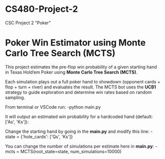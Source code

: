 # CS480-Project-2
CSC Project 2 "Poker"
# Poker Win Estimator using Monte Carlo Tree Search (MCTS)

This project estimates the pre-flop win probability of a given starting hand in Texas Hold’em Poker using **Monte Carlo Tree Search (MCTS)**.

Each simulation plays out a full poker hand to showdown (opponent cards + flop + turn + river) and evaluates the result. The MCTS bot uses the **UCB1** strategy to guide exploration and determine win rates based on random sampling.

From terminal or VSCode run:
-python main.py

It will output an estimated win probability for a hardcoded hand (default: ['As', 'Ks']):

Change the starting hand by going in the **main.py** and modify this line:
-state = {'hole_cards': ['Qs', 'Ks']}

You can change the number of simulations per estimate here in **main.py**:
-mcts = MCTS(root_state=state, num_simulations=10000)
